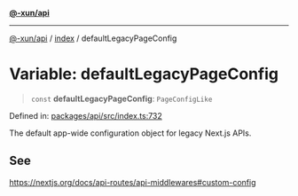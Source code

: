 [**@-xun/api**](../../README.md)

***

[@-xun/api](../../README.md) / [index](../README.md) / defaultLegacyPageConfig

# Variable: defaultLegacyPageConfig

> `const` **defaultLegacyPageConfig**: `PageConfigLike`

Defined in: [packages/api/src/index.ts:732](https://github.com/Xunnamius/api-utils/blob/8b4c1ce3e472c5937dd3f59fd10531a01373b8ce/packages/api/src/index.ts#L732)

The default app-wide configuration object for legacy Next.js APIs.

## See

https://nextjs.org/docs/api-routes/api-middlewares#custom-config
